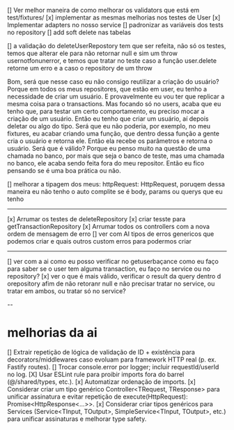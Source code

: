 [] Ver melhor maneira de como melhorar os validators que está em test/fixtures/
[x] implementar as mesmas melhorias nos testes de User
[x] Implementar adapters no nosso service
[] padronizar as variáveis dos tests no repository
[] add soft delete nas tabelas

[] a validação do deleteUserRepostory tem que ser refeita, não só os testes, temos que alterar ele para não retornar null e sim um throw usernotfonunerror, e temos que tratar no teste caso a função user.delete retorne um erro e a caso o repository de um throw

Bom, será que nesse caso eu não consigo reutilizar a criação do usuário? Porque em todos os meus repositores, que estão em user, eu tenho a necessidade de criar um usuário. E provavelmente eu vou ter que replicar a mesma coisa para o transactions. Mas focando só no users, acaba que eu tenho que, para testar um certo comportamento, eu preciso mocar a criação de um usuário. Então eu tenho que criar um usuário, aí depois deletar ou algo do tipo. Será que eu não poderia, por exemplo, no meu fixtures, eu acabar criando uma função, que dentro dessa função a gente cria o usuário e retorna ele. Então ela recebe os parâmetros e retorna o usuário. Será que é válido? Porque eu penso muito na questão de uma chamada no banco, por mais que seja o banco de teste, mas uma chamada no banco, ele acaba sendo feita fora do meu repositor. Então eu fico pensando se é uma boa prática ou não.

[] melhorar a tipagem dos meus: httpRequest: HttpRequest, poruqem dessa maneira eu não tenho o auto complite se é body, params ou querys que eu tenho

---

[x] Arrumar os testes de deleteRepository
[x] criar tesste para getTransactionRepository
[x] Arrumar todos os controllers com a nova ordem de mensagem de erro
[] ver com AI tipos de erros genericos que podemos criar e quais outros custom erros para podermos criar

---

[] ver com a ai como eu posso verificar no getuserbaçance como eu faço para saber se o user tem alguma transaction, eu faço no service ou no repository?
[x] ver o que é mais válido, verificar o result da query dentro d orepository afim de não retoranr null e não precisar tratar no service, ou tratar em ambos, ou tratar só no service?

--

# melhorias da ai

[] Extrair repetição de lógica de validação de ID + existência para decorators/middlewares caso evoluam para framework HTTP real (p. ex. Fastify routes).
[] Trocar console.error por logger; incluir requestId/userId no log.
[X] Usar ESLint rule para proibir imports fora do barrel (@/shared/types, etc.).
[x] Automatizar ordenação de imports.
[x] Considerar criar um tipo genérico Controller<TRequest, TResponse> para unificar assinatura e evitar repetição de execute(HttpRequest): Promise<HttpResponse<…>>.
[x] Considerar criar tipos genéricos para Services (Service<TInput, TOutput>, SimpleService<TInput, TOutput>, etc.) para unificar assinaturas e melhorar type safety.

